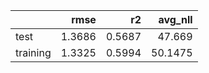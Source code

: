 |          |   rmse |     r2 |   avg_nll |
|:---------|-------:|-------:|----------:|
| test     | 1.3686 | 0.5687 |   47.669  |
| training | 1.3325 | 0.5994 |   50.1475 |